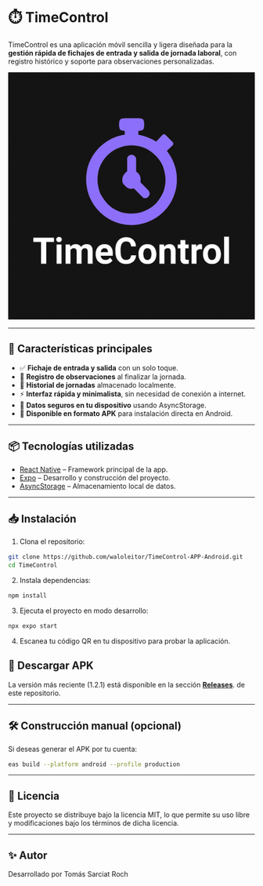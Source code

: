 # ⏱️ TimeControl

TimeControl es una aplicación móvil sencilla y ligera diseñada para la **gestión rápida de fichajes de entrada y salida de jornada laboral**, con registro histórico y soporte para observaciones personalizadas.

![TimeControl Logo](https://github.com/waloleitor/TimeControl-APP-Android/blob/main/assets/images/icon.png)

---

## 🚀 Características principales

- ✅ **Fichaje de entrada y salida** con un solo toque.  
- 📝 **Registro de observaciones** al finalizar la jornada.  
- 📜 **Historial de jornadas** almacenado localmente.  
- ⚡ **Interfaz rápida y minimalista**, sin necesidad de conexión a internet.  
- 🔐 **Datos seguros en tu dispositivo** usando AsyncStorage.  
- 📲 **Disponible en formato APK** para instalación directa en Android.  

---

## 📦 Tecnologías utilizadas

- [React Native](https://reactnative.dev/) – Framework principal de la app.  
- [Expo](https://expo.dev/) – Desarrollo y construcción del proyecto.  
- [AsyncStorage](https://react-native-async-storage.github.io/async-storage/) – Almacenamiento local de datos.  

---

## 📥 Instalación

1. Clona el repositorio:

```bash
git clone https://github.com/waloleitor/TimeControl-APP-Android.git
cd TimeControl
```

2. Instala dependencias:

```bash
npm install
```

3. Ejecuta el proyecto en modo desarrollo:
```bash
npx expo start
```

4. Escanea tu código QR en tu dispositivo para probar la aplicación.

## 📱 Descargar APK
La versión más reciente (1.2.1) está disponible en la sección **[Releases](https://github.com/waloleitor/TimeControl-APP-Android/releases)**. de este repositorio.


---

## 🛠️ Construcción manual (opcional)
Si deseas generar el APK por tu cuenta:
```bash
eas build --platform android --profile production
```

---
## 📜 Licencia
Este proyecto se distribuye bajo la licencia MIT, lo que permite su uso libre y modificaciones bajo los términos de dicha licencia.

---
## ✨ Autor
Desarrollado por Tomás Sarciat Roch
